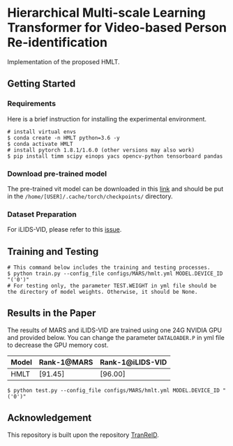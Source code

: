 # Hierarchical Multi-scale Learning Transformer for Video-based Person Re-identification

Implementation of the proposed HMLT.


## Getting Started
### Requirements
Here is a brief instruction for installing the experimental environment.
```
# install virtual envs
$ conda create -n HMLT python=3.6 -y
$ conda activate HMLT
# install pytorch 1.8.1/1.6.0 (other versions may also work)
$ pip install timm scipy einops yacs opencv-python tensorboard pandas
```

### Download pre-trained model
The pre-trained vit model can be downloaded in this [link](https://github.com/rwightman/pytorch-image-models/releases/download/v0.1-vitjx/jx_vit_base_p16_224-80ecf9dd.pth) and should be put in the `/home/[USER]/.cache/torch/checkpoints/` directory.

### Dataset Preparation
For iLIDS-VID, please refer to this [issue](https://github.com/deropty/PiT/issues/2).

## Training and Testing
```
# This command below includes the training and testing processes.
$ python train.py --config_file configs/MARS/hmlt.yml MODEL.DEVICE_ID "('0')" 
# For testing only, the parameter TEST.WEIGHT in yml file should be the directory of model weights. Otherwise, it should be None.
```


## Results in the Paper
The results of MARS and iLIDS-VID are trained using one 24G NVIDIA GPU and provided below. You can change the parameter `DATALOADER.P` in yml file to decrease the GPU memory cost.

| Model | Rank-1@MARS | Rank-1@iLIDS-VID |
| --- | --- | --- |
| HMLT |  [91.45] |  [96.00] |


 ```
$ python test.py --config_file configs/MARS/hmlt.yml MODEL.DEVICE_ID "('0')" 
```


## Acknowledgement

This repository is built upon the repository [TranReID](https://github.com/damo-cv/TransReID).


